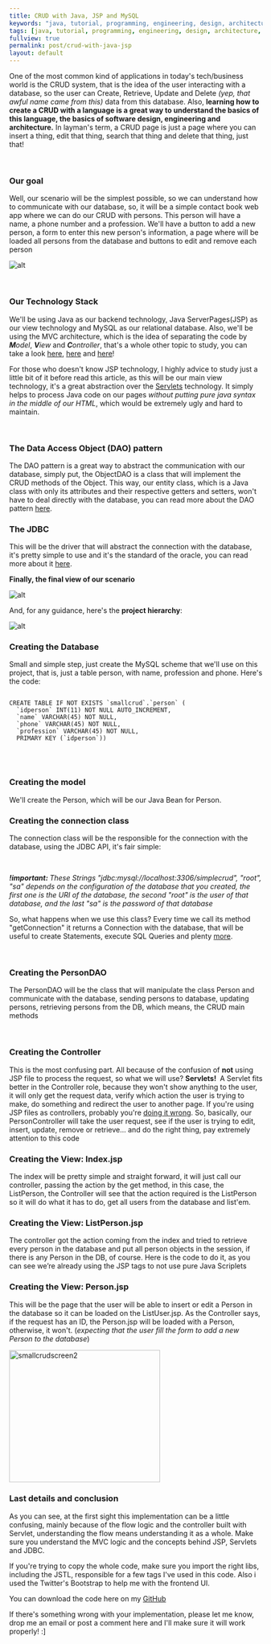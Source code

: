 ```yaml
---
title: CRUD with Java, JSP and MySQL
keywords: "java, tutorial, programming, engineering, design, architecture, jsp, crud"
tags: [java, tutorial, programming, engineering, design, architecture, jsp, crud]
fullview: true
permalink: post/crud-with-java-jsp
layout: default
---
```


<p>One of the most common kind of applications in today's tech/business world is the CRUD system, that is the idea of the user interacting with a database, so the user can Create, Retrieve, Update and Delete <em>(yep, that awful name came from this)</em> data from this database. Also, <strong>learning how to create a CRUD with a language is a great way to understand the basics of this language, the basics of software design, engineering and architecture.</strong> In layman's term, a CRUD page is just a page where you can insert a thing, edit that thing, search that thing and delete that thing, just that!</p>
&nbsp;
<h3>Our goal</h3>
<p>Well, our scenario will be the simplest possible, so we can understand how to communicate with our database, so, it will be a simple contact book web app where we can do our CRUD with persons. This person will have <!--more--> a name, a phone number and a profession. We'll have a button to add a new person, a form to enter this new person's information, a page where will be loaded all persons from the database and buttons to edit and remove each person</p>

![alt](/content/images/2015/06/smallcrudscreen-1024x300.png)

&nbsp;
&nbsp;
<h3>Our Technology Stack</h3>
<p>We'll be using Java as our backend technology, Java ServerPages(JSP) as our view technology and MySQL as our relational database. Also, we'll be using the MVC architecture, which is the idea of separating the code by <em><strong>M</strong>odel</em>, <em><strong>V</strong>iew</em> and <em><strong>C</strong>ontroller</em>, that's a whole other topic to study, you can take a look <a href="http://blog.codinghorror.com/understanding-model-view-controller/">here</a>, <a href="http://code.tutsplus.com/tutorials/mvc-for-noobs--net-10488">here</a> and <a href="http://www.bennadel.com/blog/2379-a-better-understanding-of-mvc-model-view-controller-thanks-to-steven-neiland.htm">here</a>!</p>
<p>For those who doesn't know JSP technology, I highly advice to study just a little bit of it before read this article, as this will be our main view technology, it's a great abstraction over the <a href="http://www.ntu.edu.sg/home/ehchua/programming/java/JavaServlets.html">Servlets</a> technology. It simply helps to process Java code on our pages <em>without putting pure java syntax in the middle of our HTML</em>, which would be extremely ugly and hard to maintain.</p>
&nbsp;
<h3>The Data Access Object (DAO) pattern</h3>
<p>The DAO pattern is a great way to abstract the communication with our database, simply put, the ObjectDAO is a class that will implement the CRUD methods of the Object. This way, our entity class, which is a Java class with only its attributes and their respective getters and setters, won't have to deal directly with the database, you can read more about the DAO pattern <a href="http://www.oracle.com/technetwork/java/dataaccessobject-138824.html">here</a>.</p>

<h3>The JDBC</h3>
<p>This will be the driver that will abstract the connection with the database, it's pretty simple to use and it's the standard of the oracle, you can read more about it <a href="http://www.oracle.com/technetwork/java/overview-141217.html">here</a>.</p>

<p><strong>Finally, the final view of our scenario</strong></p>

![alt](/content/images/2015/06/SmallCRUD1.png)

<p>And, for any guidance, here's the <strong>project hierarchy</strong>:</p>

![alt](/content/images/2015/06/smallcrudhierarchy.png)


<h3>Creating the Database</h3>
<p>Small and simple step, just create the MySQL scheme that we'll use on this project, that is, just a table person, with name, profession and phone. Here's the code:</p>
<pre>
<code class="sql hljs">
CREATE TABLE IF NOT EXISTS `smallcrud`.`person` (
  `idperson` INT(11) NOT NULL AUTO_INCREMENT,
  `name` VARCHAR(45) NOT NULL,
  `phone` VARCHAR(45) NOT NULL,
  `profession` VARCHAR(45) NOT NULL,
  PRIMARY KEY (`idperson`))
</code>
</pre>
&nbsp;
<h3>Creating the model</h3>
<p>We'll create the Person, which will be our Java Bean for Person.</p>

<script src="https://gist.github.com/digorithm/6c1612d01d4c58c45282.js"></script>

<h3>Creating the connection class</h3>
<p>The connection class will be the responsible for the connection with the database, using the JDBC API, it's fair simple:</p>  

<script src="https://gist.github.com/digorithm/ed84ed8467c8e0813eca.js"></script>

<p><em><strong>!important: </strong>These Strings "jdbc:mysql://localhost:3306/simplecrud", "root", "sa" depends on the configuration of the database that you created, the first one is the URI of the database, the second "root" is the user of that database, and the last "sa" is the password of that database</em></p>

<p>So, what happens when we use this class? Every time we call its method "getConnection" it returns a Connection with the database, that will be useful to create Statements, execute SQL Queries and plenty <a href="http://docs.oracle.com/javase/7/docs/api/java/sql/Connection.html">more</a>.</p>
&nbsp;
<h3>Creating the PersonDAO</h3>
<p>The PersonDAO will be the class that will manipulate the class Person and communicate with the database, sending persons to database, updating persons, retrieving persons from the DB, which means, the CRUD main methods</p>

<script src="https://gist.github.com/digorithm/4177708c2bf222920845.js"></script>

&nbsp;
<h3>Creating the Controller</h3>

<p>This is the most confusing part. All because of the confusion of <strong>not</strong> using JSP file to process the request, so what we will use? <strong>Servlets! </strong> A Servlet fits better in the Controller role, because they won't show anything to the user, it will only get the request data, verify which action the user is trying to make, do something and redirect the user to another page. If you're using JSP files as controllers, probably you're <a href="http://www.geekinterview.com/question_details/37537">doing it wrong</a>. So, basically, our PersonController will take the user request, see if the user is trying to edit, insert, update, remove or retrieve... and do the right thing, pay extremely attention to this code</p>

<script src="https://gist.github.com/digorithm/1f86192880faa70760a7.js"></script>

<h3>Creating the View: Index.jsp</h3>

<p>The index will be pretty simple and straight forward, it will just call our controller, passing the action by the get method, in this case, the ListPerson, the Controller will see that the action required is the ListPerson so it will do what it has to do, get all users from the database and list'em.</p>

<script src="https://gist.github.com/digorithm/bb8cc63c5efb47f59c74.js"></script>
<h3>Creating the View: ListPerson.jsp</h3>

The controller got the action coming from the index and tried to retrieve every person in the database and put all person objects in the session, if there is any Person in the DB, of course. Here is the code to do it, as you can see we’re already using the JSP tags to not use pure Java Scriplets  

<script src="https://gist.github.com/digorithm/bcb0acccceeb8a652b8f.js"></script>

<h3>Creating the View: Person.jsp</h3>
<p>This will be the page that the user will be able to insert or edit a Person in the database so it can be loaded on the ListUser.jsp. As the Controller says, if the request has an ID, the Person.jsp will be loaded with a Person, otherwise, it won't. (<em>expecting that the user fill the form to add a new Person to the database</em>)</p>

<a href="http://www.universocomputacao.com/wp-content/uploads/2014/07/smallcrudscreen2.png"><img class="aligncenter wp-image-74 size-medium" src="http://www.universocomputacao.com/wp-content/uploads/2014/07/smallcrudscreen2-300x263.png" alt="smallcrudscreen2" width="300" height="263" /></a>


<script src="https://gist.github.com/digorithm/c312976f8ddb79d71051.js"></script>

<h3>Last details and conclusion</h3>
<p>As you can see, at the first sight this implementation can be a little confusing, mainly because of the flow logic and the controller built with Servlet, understanding the flow means understanding it as a whole. Make sure you understand the MVC logic and the concepts behind JSP, Servlets and JDBC.</p>

<p>If you're trying to copy the whole code, make sure you import the right libs, including the JSTL, responsible for a few tags I've used in this code. Also i used the Twitter's Bootstrap to help me with the frontend UI.</p>

<p>You can download the code here on my <a href="https://github.com/digorithm/SmallCRUD">GitHub</a></p>

<p>If there's something wrong with your implementation, please let me know, drop me an email or post a comment here and I'll make sure it will work properly! :]</p>


